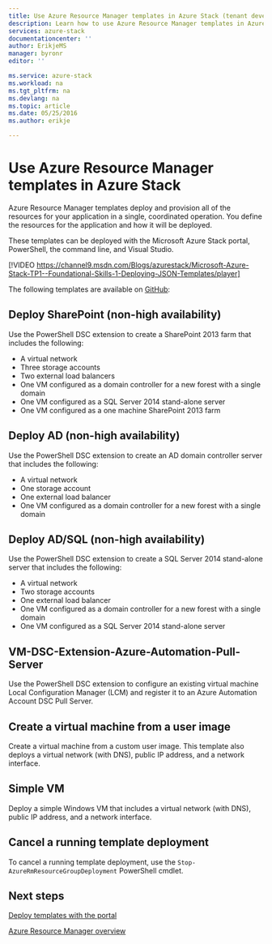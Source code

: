 ```yaml
---
title: Use Azure Resource Manager templates in Azure Stack (tenant developers) | Microsoft Azure
description: Learn how to use Azure Resource Manager templates in Azure Stack to deploy and provision all of the resources for your application in a single, coordinated operation.
services: azure-stack
documentationcenter: ''
author: ErikjeMS
manager: byronr
editor: ''

ms.service: azure-stack
ms.workload: na
ms.tgt_pltfrm: na
ms.devlang: na
ms.topic: article
ms.date: 05/25/2016
ms.author: erikje

---
```

# Use Azure Resource Manager templates in Azure Stack
Azure Resource Manager templates deploy and provision all of the resources for your application in a single, coordinated operation. You define the resources for the application and how it will be deployed.

These templates can be deployed with the Microsoft Azure Stack portal, PowerShell, the command line, and Visual Studio.

[!VIDEO https://channel9.msdn.com/Blogs/azurestack/Microsoft-Azure-Stack-TP1--Foundational-Skills-1-Deploying-JSON-Templates/player]


The following templates are available on [GitHub](http://aka.ms/azurestackgithub):

## Deploy SharePoint (non-high availability)
Use the PowerShell DSC extension to create a SharePoint 2013 farm that includes the following:

* A virtual network
* Three storage accounts
* Two external load balancers
* One VM configured as a domain controller for a new forest with a single domain
* One VM configured as a SQL Server 2014 stand-alone server
* One VM configured as a one machine SharePoint 2013 farm

## Deploy AD (non-high availability)
Use the PowerShell DSC extension to create an AD domain controller server that includes the following:

* A virtual network
* One storage account
* One external load balancer
* One VM configured as a domain controller for a new forest with a single domain

## Deploy AD/SQL (non-high availability)
Use the PowerShell DSC extension to create a SQL Server 2014 stand-alone server that includes the following:

* A virtual network
* Two storage accounts
* One external load balancer
* One VM configured as a domain controller for a new forest with a single domain
* One VM configured as a SQL Server 2014 stand-alone server

## VM-DSC-Extension-Azure-Automation-Pull-Server
Use the PowerShell DSC extension to configure an existing virtual machine Local Configuration Manager (LCM) and register it to an Azure Automation Account DSC Pull Server.

## Create a virtual machine from a user image
Create a virtual machine from a custom user image. This template also deploys a virtual network (with DNS), public IP address, and a network interface.

## Simple VM
Deploy a simple Windows VM that includes a virtual network (with DNS), public IP address, and a network interface.

## Cancel a running template deployment
To cancel a running template deployment, use the `Stop-AzureRmResourceGroupDeployment` PowerShell cmdlet.

## Next steps
[Deploy templates with the portal](azure-stack-deploy-template-portal.md)

[Azure Resource Manager overview](../resource-group-overview.md)

